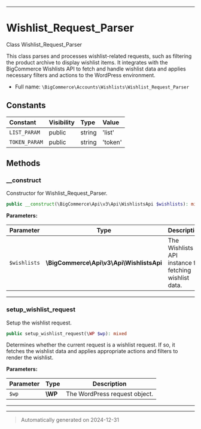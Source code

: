 ***

# Wishlist_Request_Parser

Class Wishlist_Request_Parser

This class parses and processes wishlist-related requests, such as filtering
the product archive to display wishlist items. It integrates with the BigCommerce
Wishlists API to fetch and handle wishlist data and applies necessary filters
and actions to the WordPress environment.

* Full name: `\BigCommerce\Accounts\Wishlists\Wishlist_Request_Parser`


## Constants

| Constant | Visibility | Type | Value |
|:---------|:-----------|:-----|:------|
|`LIST_PARAM`|public|string|&#039;list&#039;|
|`TOKEN_PARAM`|public|string|&#039;token&#039;|


## Methods


### __construct

Constructor for Wishlist_Request_Parser.

```php
public __construct(\BigCommerce\Api\v3\Api\WishlistsApi $wishlists): mixed
```








**Parameters:**

| Parameter | Type | Description |
|-----------|------|-------------|
| `$wishlists` | **\BigCommerce\Api\v3\Api\WishlistsApi** | The Wishlists API instance for fetching wishlist data. |





***

### setup_wishlist_request

Setup the wishlist request.

```php
public setup_wishlist_request(\WP $wp): mixed
```

Determines whether the current request is a wishlist request. If so, it fetches the
wishlist data and applies appropriate actions and filters to render the wishlist.






**Parameters:**

| Parameter | Type | Description |
|-----------|------|-------------|
| `$wp` | **\WP** | The WordPress request object. |





***


***
> Automatically generated on 2024-12-31
